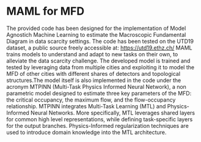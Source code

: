 # MAML for MFD

The provided code has been designed for the implementation of Model Agnostich Machine Learning to estimate the Macroscopic Fundamental Diagram in data scarcity settings.
The code has been tested on the UTD19 dataset, a public source freely accessible at: https://utd19.ethz.ch/
MAML trains models to understand and adapt to new tasks on their own, to alleviate the data scarcity challenge. The developed model is trained and tested by leveraging data from multiple cities and exploiting it to model the MFD of other cities with different shares of detectors and topological structures.The model itself is also implemented in the code under the acronym MTPINN (Multi-Task Physics Informed Neural Network), a non parametric model designed to estimate three key parameters of the MFD: the critical occupancy, the maximum flow, and the flow-occupancy relationship. MTPINN integrates Multi-Task Learning (MTL) and Physics-Informed Neural Networks. More specifically, MTL leverages shared layers for common high level representations, while defining task-specific layers for the output branches. Physics-Informed regularization techniques are used to introduce domain knowledge into the MTL architecture. 